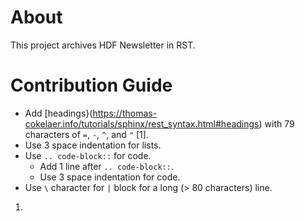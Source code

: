 # About

  This project archives HDF Newsletter in RST.
  
# Contribution Guide

* Add [headings}(https://thomas-cokelaer.info/tutorials/sphinx/rest_syntax.html#headings) 
  with 79 characters of `=`, `-`, `^`, and `"` [1].
* Use 3 space indentation for lists.
* Use `.. code-block::` for code. 
  * Add 1 line after `.. code-block::`.
  * Use 3 space indentation for code.
* Use `\` character for `|` block for a long (> 80 characters) line.


1. 
